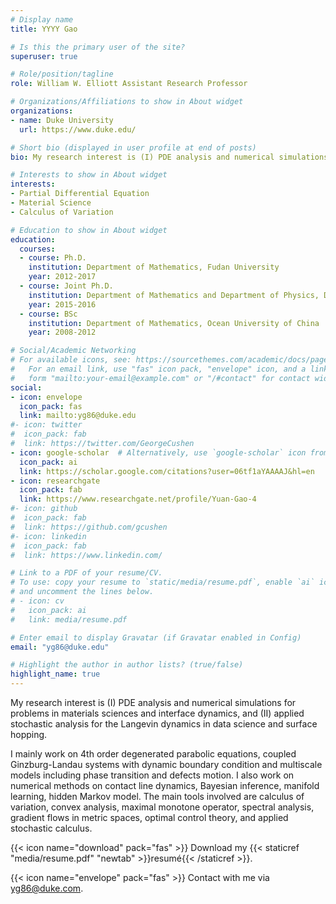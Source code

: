 ```yaml
---
# Display name
title: YYYY Gao

# Is this the primary user of the site?
superuser: true

# Role/position/tagline
role: William W. Elliott Assistant Research Professor

# Organizations/Affiliations to show in About widget
organizations:
- name: Duke University
  url: https://www.duke.edu/

# Short bio (displayed in user profile at end of posts)
bio: My research interest is (I) PDE analysis and numerical simulations for problems in materials sciences and interface dynamics, and (II) applied stochastic analysis for the Langevin dynamics in data science and surface hopping.

# Interests to show in About widget
interests:
- Partial Differential Equation
- Material Science
- Calculus of Variation

# Education to show in About widget
education:
  courses:
  - course: Ph.D.
    institution: Department of Mathematics, Fudan University
    year: 2012-2017
  - course: Joint Ph.D.
    institution: Department of Mathematics and Department of Physics, Duke University
    year: 2015-2016
  - course: BSc
    institution: Department of Mathematics, Ocean University of China
    year: 2008-2012

# Social/Academic Networking
# For available icons, see: https://sourcethemes.com/academic/docs/page-builder/#icons
#   For an email link, use "fas" icon pack, "envelope" icon, and a link in the
#   form "mailto:your-email@example.com" or "/#contact" for contact widget.
social:
- icon: envelope
  icon_pack: fas
  link: mailto:yg86@duke.edu
#- icon: twitter
#  icon_pack: fab
#  link: https://twitter.com/GeorgeCushen
- icon: google-scholar  # Alternatively, use `google-scholar` icon from `ai` icon pack
  icon_pack: ai
  link: https://scholar.google.com/citations?user=06tf1aYAAAAJ&hl=en
- icon: researchgate
  icon_pack: fab
  link: https://www.researchgate.net/profile/Yuan-Gao-4
#- icon: github
#  icon_pack: fab
#  link: https://github.com/gcushen
#- icon: linkedin
#  icon_pack: fab
#  link: https://www.linkedin.com/

# Link to a PDF of your resume/CV.
# To use: copy your resume to `static/media/resume.pdf`, enable `ai` icons in `params.toml`, 
# and uncomment the lines below.
# - icon: cv
#   icon_pack: ai
#   link: media/resume.pdf

# Enter email to display Gravatar (if Gravatar enabled in Config)
email: "yg86@duke.edu"

# Highlight the author in author lists? (true/false)
highlight_name: true
---
```


My research interest is (I) PDE analysis and numerical simulations for problems in materials sciences and interface dynamics, and (II) applied stochastic analysis for the Langevin dynamics in data science and surface hopping. 

I mainly work on 4th order degenerated parabolic equations, coupled Ginzburg-Landau systems with dynamic boundary condition and multiscale models including phase transition and defects motion. I also work on numerical methods on contact line dynamics, Bayesian inference, manifold learning, hidden Markov model. The main tools involved are calculus of variation, convex analysis, maximal monotone operator, spectral analysis, gradient flows in metric spaces, optimal control theory, and applied stochastic calculus.


{{< icon name="download" pack="fas" >}} Download my {{< staticref "media/resume.pdf" "newtab" >}}resumé{{< /staticref >}}.

{{< icon name="envelope" pack="fas" >}} Contact with me via yg86@duke.com.
